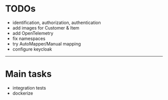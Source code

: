 # TODOs

- identification, authorization, authentication
- add images for Customer & Item
- add OpenTelemetry
- fix namespaces
- try AutoMapper/Manual mapping
- configure keycloak

---

# Main tasks

- integration tests
- dockerize